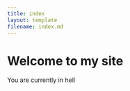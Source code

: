 ```yaml
---
title: index
layout: template
filename: index.md
---
```


# Welcome to my site

You are currently in hell